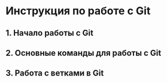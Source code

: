 # Инструкция по работе с Git 
## 1. Начало работы с Git

## 2. Основные команды для работы с Git

## 3. Работа с ветками в Git 




